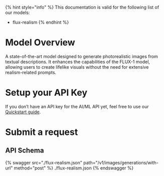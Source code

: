 [#references:start]: <> ({ "template": "openapi" })
{% hint style="info" %}
This documentation is valid for the following list of our models:
* flux-realism
{% endhint %}

# Model Overview
A state-of-the-art model designed to generate photorealistic images from textual descriptions. It enhances the capabilities of the FLUX-1 model, allowing users to create lifelike visuals without the need for extensive realism-related prompts.

# Setup your API Key
If you don’t have an API key for the AI/ML API yet, feel free to use our [Quickstart guide](https://docs.aimlapi.com/quickstart/setting-up).

# Submit a request
## API Schema
{% swagger src="./flux-realism.json" path="/v1/images/generations/with-url" method="post" %}
./flux-realism.json
{% endswagger %}

[#references:end]: <> ({})